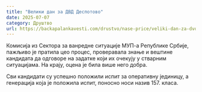 ```yaml
---
title: "Велики дан за ДВД Деспотово"
date: 2025-07-07
category: Друштво
url: https://backapalankavesti.com/drustvo/nase-price/veliki-dan-za-dvd-despotovo/
---
```


Комисија из Сектора за ванредне ситуације МУП-а Републике Србије, пажљиво је пратила цео процес, проверавала знање и вештине кандидата да одговоре на задатке који их очекују у стварним ситуацијама. На крају, оцена је била више него добра.

Сви кандидати су успешно положили испит за оперативну јединицу, а генерација која је положила испит, поносно носи назив 157. класа.
